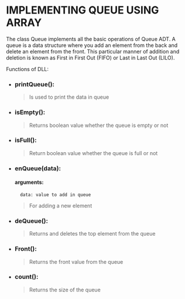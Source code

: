 # IMPLEMENTING QUEUE USING ARRAY

The class Queue implements all the basic operations of Queue ADT. A queue is a data structure where you add an element from the back and delete an element from the front. This particular manner of addition and deletion is known as First in First Out (FIFO) or Last in Last Out (LILO).

Functions of DLL:
* ### printQueue(): 
	> Is used to print the data in queue

* ### isEmpty(): 
	> Returns boolean value whether the queue is empty or not

* ### isFull(): 
	> Return boolean value whether the queue is full or not

* ### enQueue(data): 
	#### arguments:
		data: value to add in queue
	> For adding a new element

* ### deQueue():
	> Returns and deletes the top element from the queue

* ### Front():
	> Returns the front value from the queue

* ### count():
	> Returns the size of the queue